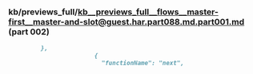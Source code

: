 ### kb/previews_full/kb__previews_full__flows__master-first__master-and-slot@guest.har.part088.md.part001.md (part 002)

```md
         },
                        {
                          "functionName": "next",
         
```

```
